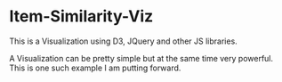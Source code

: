 Item-Similarity-Viz
===================

This is a Visualization using D3, JQuery and other JS libraries.

A Visualization can be pretty simple but at the same time very powerful.
This is one such example I am putting forward.
